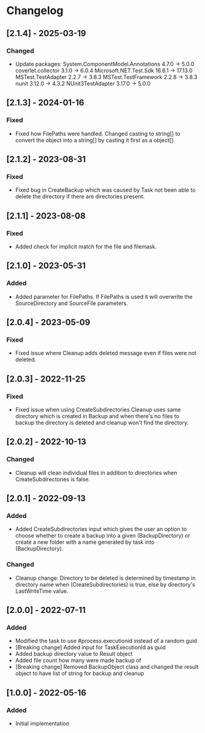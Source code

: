 # Changelog

## [2.1.4] - 2025-03-19
### Changed
- Update packages:
  System.ComponentModel.Annotations  4.7.0  -> 5.0.0
  coverlet.collector                 3.1.0  -> 6.0.4
  Microsoft.NET.Test.Sdk             16.6.1 -> 17.13.0
  MSTest.TestAdapter                 2.2.7  -> 3.8.3
  MSTest.TestFramework               2.2.8  -> 3.8.3
  nunit                              3.12.0 -> 4.3.2
  NUnit3TestAdapter                  3.17.0 -> 5.0.0

## [2.1.3] - 2024-01-16
### Fixed
- Fixed how FilePaths were handled. Changed casting to string[] to convert the object into a string[] by casting it first as a object[].

## [2.1.2] - 2023-08-31
### Fixed
- Fixed bug in CreateBackup which was caused by Task not been able to delete the directory if there are directories present.

## [2.1.1] - 2023-08-08
### Fixed
- Added check for implicit match for the file and filemask.

## [2.1.0] - 2023-05-31
### Added
- Added parameter for FilePaths. If FilePaths is used it will overwrite the SourceDirectory and SourceFile parameters.

## [2.0.4] - 2023-05-09
### Fixed
- Fixed issue where Cleanup adds deleted message even if files were not deleted.

## [2.0.3] - 2022-11-25
### Fixed
- Fixed issue when using CreateSubdirectories Cleanup uses same directory which is created in Backup and when there's no files to backup the directory is deleted and cleanup won't find the directory.

## [2.0.2] - 2022-10-13
### Changed
- Cleanup will clean individual files in addition to directories when CreateSubdirectories is false.

## [2.0.1] - 2022-09-13
### Added
- Added CreateSubdirectories input which gives the user an option to choose whether to create a backup into a given (BackupDirectory) or create a new folder with a name generated by task into (BackupDirectory).
### Changed
- Cleanup change: Directory to be deleted is determined by timestamp in directory name when (CreateSubdirectories) is true, else by directory's LastWriteTime value.

## [2.0.0] - 2022-07-11
### Added
- Modified the task to use #process.executionid instead of a random guid
- [Breaking change] Added input for TaskExecutionId as guid
- Added backup directory value to Result object
- Added file count how many were made backup of
- [Breaking change] Removed BackupObject class and changed the result object to have list of string for backup and cleanup

## [1.0.0] - 2022-05-16
### Added
- Initial implementation
